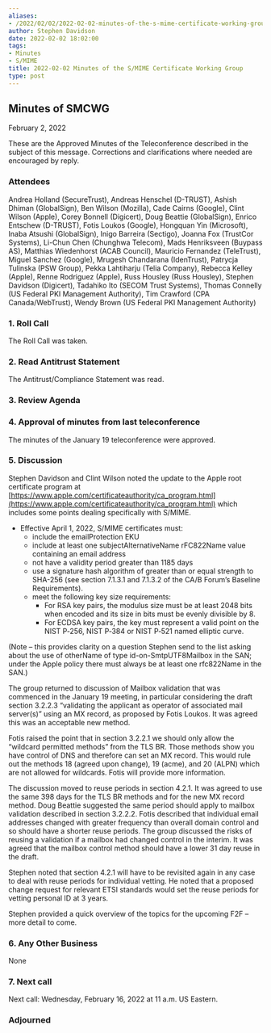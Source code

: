 ```yaml
---
aliases:
- /2022/02/02/2022-02-02-minutes-of-the-s-mime-certificate-working-group/
author: Stephen Davidson
date: 2022-02-02 18:02:00
tags:
- Minutes
- S/MIME
title: 2022-02-02 Minutes of the S/MIME Certificate Working Group 
type: post
---
```


## Minutes of SMCWG

February 2, 2022

These are the Approved Minutes of the Teleconference described in the subject of this message. Corrections and clarifications where needed are encouraged by reply.

### Attendees

Andrea Holland (SecureTrust), Andreas Henschel (D-TRUST), Ashish Dhiman (GlobalSign), Ben Wilson (Mozilla), Cade Cairns (Google), Clint Wilson (Apple), Corey Bonnell (Digicert), Doug Beattie (GlobalSign), Enrico Entschew (D-TRUST), Fotis Loukos (Google), Hongquan Yin (Microsoft), Inaba Atsushi (GlobalSign), Inigo Barreira (Sectigo), Joanna Fox (TrustCor Systems), Li-Chun Chen (Chunghwa Telecom), Mads Henriksveen (Buypass AS), Matthias Wiedenhorst (ACAB Council), Mauricio Fernandez (TeleTrust), Miguel Sanchez (Google), Mrugesh Chandarana (IdenTrust), Patrycja Tulinska (PSW Group), Pekka Lahtiharju (Telia Company), Rebecca Kelley (Apple), Renne Rodriguez (Apple), Russ Housley (Russ Housley), Stephen Davidson (Digicert), Tadahiko Ito (SECOM Trust Systems), Thomas Connelly (US Federal PKI Management Authority), Tim Crawford (CPA Canada/WebTrust), Wendy Brown (US Federal PKI Management Authority)

### 1. Roll Call

The Roll Call was taken.

### 2. Read Antitrust Statement

The Antitrust/Compliance Statement was read.

### 3. Review Agenda

### 4. Approval of minutes from last teleconference

The minutes of the January 19 teleconference were approved.

### 5. Discussion

Stephen Davidson and Clint Wilson noted the update to the Apple root certificate program at [https://www.apple.com/certificateauthority/ca_program.html](https://www.apple.com/certificateauthority/ca_program.html) which includes some points dealing specifically with S/MIME.

- Effective April 1, 2022, S/MIME certificates must:
  - include the emailProtection EKU
  - include at least one subjectAlternativeName rFC822Name value containing an email address
  - not have a validity period greater than 1185 days
  - use a signature hash algorithm of greater than or equal strength to SHA-256 (see section 7.1.3.1 and 7.1.3.2 of the CA/B Forum’s Baseline Requirements).
  - meet the following key size requirements:
    - For RSA key pairs, the modulus size must be at least 2048 bits when encoded and its size in bits must be evenly divisible by 8.
    - For ECDSA key pairs, the key must represent a valid point on the NIST P‐256, NIST P‐384 or NIST P‐521 named elliptic curve.

(Note – this provides clarity on a question Stephen send to the list asking about the use of otherName of type id-on-SmtpUTF8Mailbox in the SAN; under the Apple policy there must always be at least one rfc822Name in the SAN.)

The group returned to discussion of Mailbox validation that was commenced in the January 19 meeting, in particular considering the draft section 3.2.2.3 “validating the applicant as operator of associated mail server(s)” using an MX record, as proposed by Fotis Loukos. It was agreed this was an acceptable new method.

Fotis raised the point that in section 3.2.2.1 we should only allow the “wildcard permitted methods” from the TLS BR. Those methods show you have control of DNS and therefore can set an MX record. This would rule out the methods 18 (agreed upon change), 19 (acme), and 20 (ALPN) which are not allowed for wildcards. Fotis will provide more information.

The discussion moved to reuse periods in section 4.2.1. It was agreed to use the same 398 days for the TLS BR methods and for the new MX record method. Doug Beattie suggested the same period should apply to mailbox validation described in section 3.2.2.2. Fotis described that individual email addresses changed with greater frequency than overall domain control and so should have a shorter reuse periods. The group discussed the risks of reusing a validation if a mailbox had changed control in the interim. It was agreed that the mailbox control method should have a lower 31 day reuse in the draft.

Stephen noted that section 4.2.1 will have to be revisited again in any case to deal with reuse periods for individual vetting. He noted that a proposed change request for relevant ETSI standards would set the reuse periods for vetting personal ID at 3 years.

Stephen provided a quick overview of the topics for the upcoming F2F – more detail to come.

### 6. Any Other Business

None

### 7. Next call

Next call: Wednesday, February 16, 2022 at 11 a.m. US Eastern.

### Adjourned